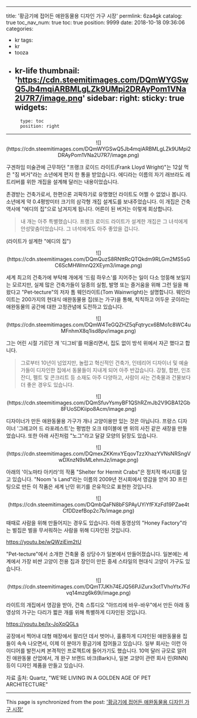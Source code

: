 
---
title: '황금기에 접어든 애완동물용 디자인 가구 시장'
permlink: 6za4gk
catalog: true
toc_nav_num: true
toc: true
position: 9999
date: 2018-10-18 09:36:06
categories:
- kr
tags:
- kr
- tooza
- kr-life
thumbnail: 'https://cdn.steemitimages.com/DQmWYGSwQ5Jb4mqiARBMLgLZk9UMpi2DRAyPom1VNa2U7R7/image.png'
sidebar:
    right:
        sticky: true
widgets:
    -
        type: toc
        position: right
---


<center> 
![](https://cdn.steemitimages.com/DQmWYGSwQ5Jb4mqiARBMLgLZk9UMpi2DRAyPom1VNa2U7R7/image.png)
</center> 

구겐하임 미술관에 근무하던 "프랭크 로이드 라이트(Frank Lloyd Wright)"는 12살 먹은 "짐 버거"라는 소년에게 편지 한 통을 받았습니다. 에디라는 이름의 자기 래브라도 레트리버를 위한 개집을 설계해 달러는 내용이었습니다. 

존경받는 건축가로서, 한편으론 괴팍하기로 유명했던 라이트도 어쩔 수 없었나 봅니다. 소년에게 약 0.4평방미터 크기의 삼각형 개집 설계도를 보내주었습니다. 이 개집은 건축 역사에 "에디의 집"으로 남겨지게 됩니다. 어른이 된 버거는 이렇게 회상합니다. 

>내 개는 아주 특별했습니다. 프랭크 로이드 라이트가 설계한 개집은 그 녀석에게 안성맞춤이었습니다. 그 녀석에게도 아주 좋았을 겁니다. 

(라이트가 설계한 "에디의 집") 
<center> 
![](https://cdn.steemitimages.com/DQmQuzS8RNttRcQTQkdm9RLGm2MS5sGC6ScMHWmnQ2XEym3/image.png)
</center> 

세계 최고의 건축가에 부탁해 개에게 '드림 하우스'를 지어주는 일이 다소 엉뚱해 보일지는 모르지만, 실제 많은 건축가들이 일종의 실험, 발명 또는 즐거움을 위해 그런 일을 해왔다고 "Pet-tecture"의 저자 톰 웨인라이트(Tom Wainwright)는 설명합니다. 웨인라이트는 200가지의 현대식 애완동물용 집(또는 가구)을 통해, 칙칙하고 어두운 곳이라는 애완동물의 공간에 대한 고정관념에 도전하고 있습니다.  

<center> 
![](https://cdn.steemitimages.com/DQmW4TeGQZHZ5qFqtrycx6BMo1c8WC4uMFnhmX8q1isd8pv/image.png)
</center> 

그는 어린 시절 기르던 개 '디그비'를 떠올리면서, 집도 없이 방석 위에서 자곤 했다고 합니다. 

>그로부터 10년이 넘었지만, 놀랍고 혁신적인 건축가, 인테리어 디자이너 및 예술가들이 디자인한 집에서 동물들이 지내게 되어 아주 반갑습니다. 강철, 합판, 인조 잔디, 펠트 및 콘크리트 등 소재도 아주 다양하고, 사람이 사는 건축물과 건물보다 더 좋은 경우도 있습니다. 

<center> 
![](https://cdn.steemitimages.com/DQmSfuvYsmyBF1QShRZmJb2V9GBA12Gb8FUoSDKiipo8Acm/image.png)
</center> 

디자이너가 만든 애완동물용 가구가 개나 고양이용만 있는 것은 아닙니다. 프랑스 디자이너 '그레고어 드 라포레스트'는 평범한 오크 테이블에  맨 위의 사진 같은 새장을 만들었습니다. 또한 아래 사진처럼 "노그"라고 달걀 모양의 닭장도 있습니다.  

<center> 
![](https://cdn.steemitimages.com/DQmexZKKmxYEqovTzzXhazYVNsNRSngVwDXnzN9sMLehmJz/image.png)
</center> 

아래의 '이노마타 아키라'의 작품 "Shelter for Hermit Crabs"은 정치적 메시지를 담고 있습니다. "Noom 's Land"라는 이름의 2009년 전시회에서 영감을 얻어 3D 프린팅으로 만든 이 작품은 세계 난민 위기를 은유적으로 표현한 것입니다.  

<center> 
![](https://cdn.steemitimages.com/DQmbQaFN8bFSPAyUYiYfFXzFd19PZae4tCfDDzefBop2c7b/image.png)
</center> 

때때로 사람을 위해 만들어지는 경우도 있습니다. 아래 동영상의 "Honey Factory"라는 벌집은 벌을 무서워하는 사람을 위해 디자인된 것입니다.  

https://youtu.be/wQWziEim2tU 

"Pet-tecture"에서 소개한 건축물 중 상당수가 일본에서 만들어졌습니다. 일본에는 세계에서 가장 비싼 고양이 전용 집과  장인이 만든 중세 스타일의 현대식 고양이 가구도 있습니다.  

<center> 
![](https://cdn.steemitimages.com/DQmT7JKh74EJQ56PJiZurx3otTVhoYtx7Fdvq14mzg6k69i/image.png)
</center> 

라이트의 개집에서 영감을 받아, 건축 스튜디오 "아뜨리에 바우-바우"에서 만든 아래 동영상의 가구는 다리가 짧은 개를 위해 특별하게 디자인된 것입니다. 

https://youtu.be/Ix-JoXpQGLs 

공장에서 찍어내 대형 매장에서 팔리던 데서 벗어나, 훌륭하게 디자인된 애완동물용 집들이 속속 나오면서, 이제 이 분야가  황금기에 접어들고 있습니다. 일부 회사는 이런 아이디어를 발전시켜 본격적인 프로젝트에 들어가기도 했습니다. 10억 달러 규모로 알려진 애완동물 산업에서, 개 완구 브랜드 바크(Bark)나, 일본 고양이 관련 회사 린(RINN) 등이 디자인 제품을 만들고 있습니다. 

자료 출처: Quartz, "WE’RE LIVING IN A GOLDEN AGE OF PET ARCHITECTURE"

- - -

This page is synchronized from the post: ['황금기에 접어든 애완동물용 디자인 가구 시장'](https://steemit.com/@pius.pius/6za4gk)
